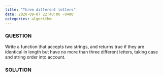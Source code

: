 ```yaml
---
title: "Three different letters"
date: 2020-09-07 22:40:00 -0400
categories: algorithm
---
```


### QUESTION
Write a function that accepts two strings, and returns true if they are identical in length but have no more than three different letters, taking case and string order into account.
### SOLUTION
```markdown


```
